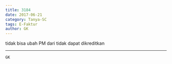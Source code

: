 ```yaml
---
title: 3184
date: 2017-06-21
category: Tanya-SC
tags: E-Faktur
author: GK
---
```


tidak bisa ubah PM dari tidak dapat dikreditkan

---



`GK`
